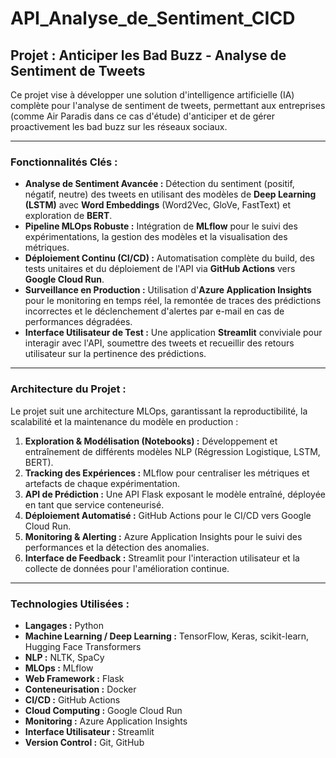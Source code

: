 # API_Analyse_de_Sentiment_CICD

## **Projet : Anticiper les Bad Buzz - Analyse de Sentiment de Tweets**

Ce projet vise à développer une solution d'intelligence artificielle (IA) complète pour l'analyse de sentiment de tweets, permettant aux entreprises (comme Air Paradis dans ce cas d'étude) d'anticiper et de gérer proactivement les bad buzz sur les réseaux sociaux.

-----

### **Fonctionnalités Clés :**

  * **Analyse de Sentiment Avancée :** Détection du sentiment (positif, négatif, neutre) des tweets en utilisant des modèles de **Deep Learning (LSTM)** avec **Word Embeddings** (Word2Vec, GloVe, FastText) et exploration de **BERT**.
  * **Pipeline MLOps Robuste :** Intégration de **MLflow** pour le suivi des expérimentations, la gestion des modèles et la visualisation des métriques.
  * **Déploiement Continu (CI/CD) :** Automatisation complète du build, des tests unitaires et du déploiement de l'API via **GitHub Actions** vers **Google Cloud Run**.
  * **Surveillance en Production :** Utilisation d'**Azure Application Insights** pour le monitoring en temps réel, la remontée de traces des prédictions incorrectes et le déclenchement d'alertes par e-mail en cas de performances dégradées.
  * **Interface Utilisateur de Test :** Une application **Streamlit** conviviale pour interagir avec l'API, soumettre des tweets et recueillir des retours utilisateur sur la pertinence des prédictions.

-----

### **Architecture du Projet :**

Le projet suit une architecture MLOps, garantissant la reproductibilité, la scalabilité et la maintenance du modèle en production :

1.  **Exploration & Modélisation (Notebooks) :** Développement et entraînement de différents modèles NLP (Régression Logistique, LSTM, BERT).
2.  **Tracking des Expériences :** MLflow pour centraliser les métriques et artefacts de chaque expérimentation.
3.  **API de Prédiction :** Une API Flask exposant le modèle entraîné, déployée en tant que service conteneurisé.
4.  **Déploiement Automatisé :** GitHub Actions pour le CI/CD vers Google Cloud Run.
5.  **Monitoring & Alerting :** Azure Application Insights pour le suivi des performances et la détection des anomalies.
6.  **Interface de Feedback :** Streamlit pour l'interaction utilisateur et la collecte de données pour l'amélioration continue.

-----

### **Technologies Utilisées :**

  * **Langages :** Python
  * **Machine Learning / Deep Learning :** TensorFlow, Keras, scikit-learn, Hugging Face Transformers
  * **NLP :** NLTK, SpaCy
  * **MLOps :** MLflow
  * **Web Framework :** Flask
  * **Conteneurisation :** Docker
  * **CI/CD :** GitHub Actions
  * **Cloud Computing :** Google Cloud Run
  * **Monitoring :** Azure Application Insights
  * **Interface Utilisateur :** Streamlit
  * **Version Control :** Git, GitHub

